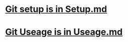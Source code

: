 # [Git setup is in Setup.md](https://github.com/zeuscsc/generation-ice-breaking/blob/main/Setup.md)
# [Git Useage is in Useage.md](https://github.com/zeuscsc/generation-ice-breaking/blob/main/Usage.md)
